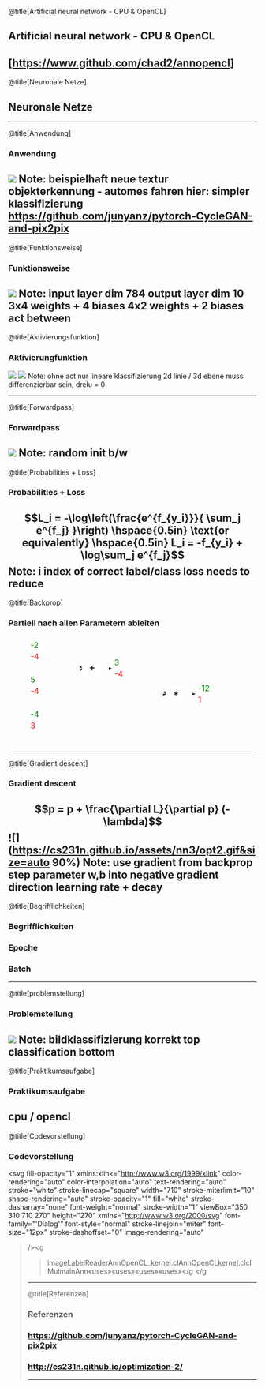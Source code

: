 @title[Artificial neural network - CPU & OpenCL]
## Artificial neural network - CPU & OpenCL
[https://www.github.com/chad2/annopencl]
---

@title[Neuronale Netze]
## Neuronale Netze
---

@title[Anwendung]
### Anwendung
![](https://github.com/junyanz/pytorch-CycleGAN-and-pix2pix/blob/master/imgs/horse2zebra.gif?raw=true)
Note:
beispielhaft neue textur
objekterkennung - automes fahren
hier: simpler klassifizierung
https://github.com/junyanz/pytorch-CycleGAN-and-pix2pix
---

@title[Funktionsweise]
### Funktionsweise
![](https://cs231n.github.io/assets/nn1/neural_net.jpeg)
Note:
input layer dim 784
output layer dim 10
3x4 weights + 4 biases
4x2 weights + 2 biases
act between
---

@title[Aktivierungsfunktion]
### Aktivierungfunktion
![](https://cs231n.github.io/assets/nn1/relu.jpeg)
![](https://cs231n.github.io/assets/nn1/tanh.jpeg)
Note:
ohne act nur lineare klassifizierung
2d linie / 3d ebene
muss differenzierbar sein, drelu = 0

---
@title[Forwardpass]
### Forwardpass
![](http://cs231n.github.io/assets/nn1/neuron_model.jpeg)
Note:
random init b/w
---

@title[Probabilities + Loss]
### Probabilities + Loss
$$L_i = -\log\left(\frac{e^{f_{y_i}}}{ \sum_j e^{f_j} }\right) \hspace{0.5in} \text{or equivalently} \hspace{0.5in} L_i = -f_{y_i} + \log\sum_j e^{f_j}$$
Note:
i index of correct label/class
loss needs to reduce
---

@title[Backprop]
### Partiell nach allen Parametern ableiten
<svg width="420" height="220"><defs><marker id="arrowhead" refX="6" refY="2" markerWidth="6" markerHeight="4" orient="auto"><path d="M 0,0 V 4 L6,2 Z"></path></marker></defs><line x1="40" y1="30" x2="110" y2="30" stroke="white" stroke-width="1"></line><text x="45" y="24" font-size="16" fill="green">-2</text><text x="45" y="47" font-size="16" fill="red">-4</text><text x="35" y="24" font-size="16" text-anchor="end" fill="white">x</text><line x1="40" y1="100" x2="110" y2="100" stroke="white" stroke-width="1"></line><text x="45" y="94" font-size="16" fill="green">5</text><text x="45" y="117" font-size="16" fill="red">-4</text><text x="35" y="94" font-size="16" text-anchor="end" fill="white">y</text><line x1="40" y1="170" x2="110" y2="170" stroke="white" stroke-width="1"></line><text x="45" y="164" font-size="16" fill="green">-4</text><text x="45" y="187" font-size="16" fill="red">3</text><text x="35" y="164" font-size="16" text-anchor="end" fill="white">z</text><line x1="210" y1="65" x2="280" y2="65" stroke="white" stroke-width="1"></line><text x="215" y="59" font-size="16" fill="green">3</text><text x="215" y="82" font-size="16" fill="red">-4</text><text x="205" y="59" font-size="16" text-anchor="end" fill="white">q</text><circle cx="170" cy="65" fill="white" stroke="white" stroke-width="1" r="20"></circle><text x="170" y="70" font-size="20" fill="black" text-anchor="middle">+</text><line x1="110" y1="30" x2="150" y2="65" stroke="white" stroke-width="1" marker-end="url(#arrowhead)"></line><line x1="110" y1="100" x2="150" y2="65" stroke="white" stroke-width="1" marker-end="url(#arrowhead)"></line><line x1="190" y1="65" x2="210" y2="65" stroke="white" stroke-width="1" marker-end="url(#arrowhead)"></line><line x1="380" y1="117" x2="450" y2="117" stroke="white" stroke-width="1"></line><text x="385" y="111" font-size="16" fill="green">-12</text><text x="385" y="134" font-size="16" fill="red">1</text><text x="375" y="111" font-size="16" text-anchor="end" fill="white">f</text><circle cx="340" cy="117" fill="white" stroke="white" stroke-width="1" r="20"></circle><text x="340" y="127" font-size="20" fill="black" text-anchor="middle">*</text><line x1="280" y1="65" x2="320" y2="117" stroke="white" stroke-width="1" marker-end="url(#arrowhead)"></line><line x1="110" y1="170" x2="320" y2="117" stroke="white" stroke-width="1" marker-end="url(#arrowhead)"></line><line x1="360" y1="117" x2="380" y2="117" stroke="white" stroke-width="1" marker-end="url(#arrowhead)"></line></svg>

---

@title[Gradient descent]
### Gradient descent
$$p = p + \frac{\partial L}{\partial p} (-\lambda)$$
![](https://cs231n.github.io/assets/nn3/opt2.gif&size=auto 90%)
Note:
use gradient from backprop
step parameter w,b into negative gradient direction
learning rate + decay
---

@title[Begrifflichkeiten]
### Begrifflichkeiten
### Epoche
### Batch

---

@title[problemstellung]
### Problemstellung
![](http://neuralnetworksanddeeplearning.com/images/ensemble_errors.png)
Note:
bildklassifizierung
korrekt top
classification bottom
---

@title[Praktikumsaufgabe]
### Praktikumsaufgabe
cpu / opencl
---

@title[Codevorstellung]
### Codevorstellung
<svg fill-opacity="1" xmlns:xlink="http://www.w3.org/1999/xlink" color-rendering="auto" color-interpolation="auto" text-rendering="auto" stroke="white" stroke-linecap="square" width="710" stroke-miterlimit="10" shape-rendering="auto" stroke-opacity="1" fill="white" stroke-dasharray="none" font-weight="normal" stroke-width="1" viewBox="350 310 710 270" height="270" xmlns="http://www.w3.org/2000/svg" font-family="'Dialog'" font-style="normal" stroke-linejoin="miter" font-size="12px" stroke-dashoffset="0" image-rendering="auto"
><!--Generated by the Batik Graphics2D SVG Generator--><defs id="genericDefs"
  /><g
  ><defs id="defs1"
    ><clipPath clipPathUnits="userSpaceOnUse" id="clipPath1"
      ><path d="M0 0 L2147483647 0 L2147483647 2147483647 L0 2147483647 L0 0 Z"
      /></clipPath
      ><clipPath clipPathUnits="userSpaceOnUse" id="clipPath2"
      ><path d="M0 0 L0 30 L100 30 L100 0 Z"
      /></clipPath
      ><clipPath clipPathUnits="userSpaceOnUse" id="clipPath3"
      ><path d="M0 0 L0 30 L160 30 L160 0 Z"
      /></clipPath
      ><clipPath clipPathUnits="userSpaceOnUse" id="clipPath4"
      ><path d="M0 0 L0 140 L300 140 L300 0 Z"
      /></clipPath
      ><clipPath clipPathUnits="userSpaceOnUse" id="clipPath5"
      ><path d="M0 0 L0 110 L330 110 L330 0 Z"
      /></clipPath
      ><clipPath clipPathUnits="userSpaceOnUse" id="clipPath6"
      ><path d="M0 0 L0 100 L330 100 L330 0 Z"
      /></clipPath
      ><clipPath clipPathUnits="userSpaceOnUse" id="clipPath7"
      ><path d="M0 0 L0 40 L130 40 L130 0 Z"
      /></clipPath
      ><clipPath clipPathUnits="userSpaceOnUse" id="clipPath8"
      ><path d="M0 0 L0 40 L80 40 L80 0 Z"
      /></clipPath
      ><clipPath clipPathUnits="userSpaceOnUse" id="clipPath9"
      ><path d="M0 0 L0 30 L80 30 L80 0 Z"
      /></clipPath
      ><clipPath clipPathUnits="userSpaceOnUse" id="clipPath10"
      ><path d="M0 0 L0 110 L210 110 L210 0 Z"
      /></clipPath
      ><clipPath clipPathUnits="userSpaceOnUse" id="clipPath11"
      ><path d="M0 0 L0 30 L140 30 L140 0 Z"
      /></clipPath
    ></defs
    ><g fill="rgb(255,255,255)" fill-opacity="0" transform="translate(450,440)" stroke-opacity="0" stroke="rgb(255,255,255)"
    ><rect x="0.5" width="98.5" height="28.5" y="0.5" clip-path="url(#clipPath2)" stroke="none"
    /></g
    ><g transform="translate(450,440)"
    ><rect fill="none" x="0.5" width="98.5" height="28.5" y="0.5" clip-path="url(#clipPath2)"
      /><text x="11" font-size="14px" y="17.8281" clip-path="url(#clipPath2)" font-family="sans-serif" stroke="none" xml:space="preserve"
      >imageLabel</text
    ></g
    ><g fill="rgb(255,255,255)" fill-opacity="0" transform="translate(450,490)" stroke-opacity="0" stroke="rgb(255,255,255)"
    ><rect x="0.5" width="98.5" height="28.5" y="0.5" clip-path="url(#clipPath2)" stroke="none"
    /></g
    ><g transform="translate(450,490)"
    ><rect fill="none" x="0.5" width="98.5" height="28.5" y="0.5" clip-path="url(#clipPath2)"
      /><text x="26" font-size="14px" y="17.8281" clip-path="url(#clipPath2)" font-family="sans-serif" stroke="none" xml:space="preserve"
      >Reader</text
    ></g
    ><g fill="rgb(255,255,255)" fill-opacity="0" transform="translate(880,440)" stroke-opacity="0" stroke="rgb(255,255,255)"
    ><rect x="0.5" width="158.5" height="28.5" y="0.5" clip-path="url(#clipPath3)" stroke="none"
    /></g
    ><g transform="translate(880,440)"
    ><rect fill="none" x="0.5" width="158.5" height="28.5" y="0.5" clip-path="url(#clipPath3)"
      /><text x="7" font-size="14px" y="17.8281" clip-path="url(#clipPath3)" font-family="sans-serif" stroke="none" xml:space="preserve"
      >AnnOpenCL_kernel.cl</text
    ></g
    ><g fill="rgb(255,255,255)" fill-opacity="0" transform="translate(680,440)" stroke-opacity="0" stroke="rgb(255,255,255)"
    ><rect x="0.5" width="98.5" height="28.5" y="0.5" clip-path="url(#clipPath2)" stroke="none"
    /></g
    ><g transform="translate(680,440)"
    ><rect fill="none" x="0.5" width="98.5" height="28.5" y="0.5" clip-path="url(#clipPath2)"
      /><text x="9" font-size="14px" y="17.8281" clip-path="url(#clipPath2)" font-family="sans-serif" stroke="none" xml:space="preserve"
      >AnnOpenCL</text
    ></g
    ><g fill="rgb(255,255,255)" fill-opacity="0" transform="translate(910,360)" stroke-opacity="0" stroke="rgb(255,255,255)"
    ><rect x="0.5" width="98.5" height="28.5" y="0.5" clip-path="url(#clipPath2)" stroke="none"
    /></g
    ><g transform="translate(910,360)"
    ><rect fill="none" x="0.5" width="98.5" height="28.5" y="0.5" clip-path="url(#clipPath2)"
      /><text x="21" font-size="14px" y="17.8281" clip-path="url(#clipPath2)" font-family="sans-serif" stroke="none" xml:space="preserve"
      >kernel.cl</text
    ></g
    ><g fill="rgb(255,255,255)" fill-opacity="0" transform="translate(760,360)" stroke-opacity="0" stroke="rgb(255,255,255)"
    ><rect x="0.5" width="98.5" height="28.5" y="0.5" clip-path="url(#clipPath2)" stroke="none"
    /></g
    ><g transform="translate(760,360)"
    ><rect fill="none" x="0.5" width="98.5" height="28.5" y="0.5" clip-path="url(#clipPath2)"
      /><text x="31" font-size="14px" y="17.8281" clip-path="url(#clipPath2)" font-family="sans-serif" stroke="none" xml:space="preserve"
      >clMul</text
    ></g
    ><g fill="rgb(255,255,255)" fill-opacity="0" transform="translate(400,360)" stroke-opacity="0" stroke="rgb(255,255,255)"
    ><rect x="0.5" width="98.5" height="28.5" y="0.5" clip-path="url(#clipPath2)" stroke="none"
    /></g
    ><g transform="translate(400,360)"
    ><rect fill="none" x="0.5" width="98.5" height="28.5" y="0.5" clip-path="url(#clipPath2)"
      /><text x="33" font-size="14px" y="17.8281" clip-path="url(#clipPath2)" font-family="sans-serif" stroke="none" xml:space="preserve"
      >main</text
    ></g
    ><g fill="rgb(255,255,255)" fill-opacity="0" transform="translate(610,360)" stroke-opacity="0" stroke="rgb(255,255,255)"
    ><rect x="0.5" width="98.5" height="28.5" y="0.5" clip-path="url(#clipPath2)" stroke="none"
    /></g
    ><g transform="translate(610,360)"
    ><rect fill="none" x="0.5" width="98.5" height="28.5" y="0.5" clip-path="url(#clipPath2)"
      /><text x="36" font-size="14px" y="17.8281" clip-path="url(#clipPath2)" font-family="sans-serif" stroke="none" xml:space="preserve"
      >Ann</text
    ></g
    ><g stroke-dasharray="8,5" stroke-miterlimit="5" transform="translate(370,330)" stroke-linecap="butt"
    ><path fill="none" d="M79.5 120.5 L10.5 120.5" clip-path="url(#clipPath4)"
      /><path fill="none" d="M10.5 120.5 L10.5 10.5" clip-path="url(#clipPath4)"
      /><path fill="none" d="M10.5 10.5 L280.5 10.5" clip-path="url(#clipPath4)"
      /><path fill="none" d="M280.5 10.5 L280.5 30.5" clip-path="url(#clipPath4)"
      /><path fill="white" d="M68.7417 114 L80 120.5 L68.7417 127 Z" clip-path="url(#clipPath4)" stroke="none"
      /><path fill="none" stroke-miterlimit="10" stroke-dasharray="none" d="M68.7417 114 L80 120.5 L68.7417 127 Z" clip-path="url(#clipPath4)" stroke-linecap="square"
    /></g
    ><g font-family="sans-serif" font-size="14px" transform="translate(370,330)"
    ><text x="14" xml:space="preserve" y="104.5703" clip-path="url(#clipPath4)" stroke="none"
      >«uses»</text
    ></g
    ><g stroke-dasharray="8,5" stroke-miterlimit="5" transform="translate(420,440)" stroke-linecap="butt"
    ><path fill="none" d="M29.5 10.5 L10.5 10.5" clip-path="url(#clipPath5)"
      /><path fill="none" d="M10.5 10.5 L10.5 90.5" clip-path="url(#clipPath5)"
      /><path fill="none" d="M10.5 90.5 L310.5 90.5" clip-path="url(#clipPath5)"
      /><path fill="none" d="M310.5 90.5 L310.5 30.5" clip-path="url(#clipPath5)"
      /><path fill="white" d="M18.7417 4 L30 10.5 L18.7417 17 Z" clip-path="url(#clipPath5)" stroke="none"
      /><path fill="none" stroke-miterlimit="10" stroke-dasharray="none" d="M18.7417 4 L30 10.5 L18.7417 17 Z" clip-path="url(#clipPath5)" stroke-linecap="square"
    /></g
    ><g stroke-dasharray="8,5" stroke-miterlimit="5" transform="translate(420,460)" stroke-linecap="butt"
    ><path fill="none" d="M29.5 40.5 L10.5 40.5" clip-path="url(#clipPath6)"
      /><path fill="none" d="M10.5 40.5 L10.5 70.5" clip-path="url(#clipPath6)"
      /><path fill="none" d="M10.5 70.5 L310.5 70.5" clip-path="url(#clipPath6)"
      /><path fill="none" d="M310.5 70.5 L310.5 10.5" clip-path="url(#clipPath6)"
      /><path fill="white" d="M18.7417 34 L30 40.5 L18.7417 47 Z" clip-path="url(#clipPath6)" stroke="none"
      /><path fill="none" stroke-miterlimit="10" stroke-dasharray="none" d="M18.7417 34 L30 40.5 L18.7417 47 Z" clip-path="url(#clipPath6)" stroke-linecap="square"
    /></g
    ><g font-family="sans-serif" font-size="14px" transform="translate(420,460)"
    ><text x="14" xml:space="preserve" y="86.6562" clip-path="url(#clipPath6)" stroke="none"
      >«uses»</text
    ></g
    ><g stroke-dasharray="8,5" stroke-miterlimit="5" transform="translate(770,440)" stroke-linecap="butt"
    ><path fill="none" d="M109.5 20.5 L10.5 20.5" clip-path="url(#clipPath7)"
      /><path fill="white" d="M98.7417 14 L110 20.5 L98.7417 27 Z" clip-path="url(#clipPath7)" stroke="none"
      /><path fill="none" stroke-miterlimit="10" stroke-dasharray="none" d="M98.7417 14 L110 20.5 L98.7417 27 Z" clip-path="url(#clipPath7)" stroke-linecap="square"
    /></g
    ><g font-family="sans-serif" font-size="14px" transform="translate(770,440)"
    ><text x="38.2173" xml:space="preserve" y="16" clip-path="url(#clipPath7)" stroke="none"
      >«uses»</text
    ></g
    ><g stroke-dasharray="8,5" stroke-miterlimit="5" transform="translate(850,360)" stroke-linecap="butt"
    ><path fill="none" d="M59.5 20.5 L10.5 20.5" clip-path="url(#clipPath8)"
      /><path fill="white" d="M48.7417 14 L60 20.5 L48.7417 27 Z" clip-path="url(#clipPath8)" stroke="none"
      /><path fill="none" stroke-miterlimit="10" stroke-dasharray="none" d="M48.7417 14 L60 20.5 L48.7417 27 Z" clip-path="url(#clipPath8)" stroke-linecap="square"
    /></g
    ><g font-family="sans-serif" font-size="14px" transform="translate(850,360)"
    ><text x="13.2173" xml:space="preserve" y="16" clip-path="url(#clipPath8)" stroke="none"
      >«uses»</text
    ></g
    ><g transform="translate(700,370)"
    ><path fill="none" d="M59.5 10.5 L10.5 10.5" clip-path="url(#clipPath9)"
      /><path fill="white" d="M48.7417 4 L60 10.5 L48.7417 17 Z" clip-path="url(#clipPath9)" stroke="none"
      /><path fill="none" d="M48.7417 4 L60 10.5 L48.7417 17 Z" clip-path="url(#clipPath9)"
    /></g
    ><g transform="translate(490,370)"
    ><path fill="none" d="M189.5 90.5 L80.5 90.5" clip-path="url(#clipPath10)"
      /><path fill="none" d="M80.5 90.5 L80.5 10.5" clip-path="url(#clipPath10)"
      /><path fill="none" d="M80.5 10.5 L10.5 10.5" clip-path="url(#clipPath10)"
      /><path fill="white" d="M178.7417 84 L190 90.5 L178.7417 97 Z" clip-path="url(#clipPath10)" stroke="none"
      /><path fill="none" d="M178.7417 84 L190 90.5 L178.7417 97 Z" clip-path="url(#clipPath10)"
    /></g
    ><g transform="translate(490,370)"
    ><path fill="none" d="M119.5 10.5 L10.5 10.5" clip-path="url(#clipPath11)"
      /><path fill="white" d="M108.7417 4 L120 10.5 L108.7417 17 Z" clip-path="url(#clipPath11)" stroke="none"
      /><path fill="none" d="M108.7417 4 L120 10.5 L108.7417 17 Z" clip-path="url(#clipPath11)"
    /></g
  ></g
></svg>



---

@title[Referenzen]
### Referenzen
### https://github.com/junyanz/pytorch-CycleGAN-and-pix2pix
### http://cs231n.github.io/optimization-2/
---
<!--
    titel

github link

neuronale netze
    - anwendungen / Bestandteilepiele(bilder)
    - funktionsweise
        - Bestandteile(https://jalammar.github.io/visual-interactive-guide-basics-neural-networks#classification)
        - Forwardpass
        - backprop
        - update
    - epochs/lr-> w.b, decay /  / batches / loss / acc / init / activation
    - 

problemstellung
    - bildklassifizierung
    - mnist examples

praktikumsaufgabe
    - cpu / opencl 

codevorstellung
    - uml 

/////////////////
main
    - makefile macros
    - const params
    - loop explain content
ann.cpp
    - init
    - forward
    - backprop
    - update
    - mulmat überleitung
    - padding

clmul.cpp
    - matmul
    - kernel

annopencl.cpp
    - speicheralloc
    - kernel parameter

annopencl_kernel.cl
    - forward
    - backprop
    - update

demo
    - cpu only
    - cpu + opencl matmutl
    - full opencl



-->
